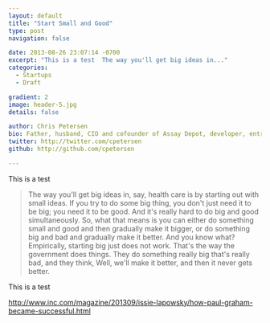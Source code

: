 ```yaml
---
layout: default
title: "Start Small and Good"
type: post
navigation: false

date: 2013-08-26 23:07:14 -0700
excerpt: "This is a test  The way you'll get big ideas in..."
categories:
  - Startups
  - Draft

gradient: 2
image: header-5.jpg
details: false

author: Chris Petersen
bio: Father, husband, CIO and cofounder of Assay Depot, developer, entrepreneur and technologist.
twitter: http://twitter.com/cpetersen
github: http://github.com/cpetersen

---
```



This is a test 

 > The way you'll get big ideas in, say, health care is by starting out with small ideas. If you try to do some big thing, you don't just need it to be big; you need it to be good. And it's really hard to do big and good simultaneously. So, what that means is you can either do something small and good and then gradually make it bigger, or do something big and bad and gradually make it better. And you know what? Empirically, starting big just does not work. That's the way the government does things. They do something really big that's really bad, and they think, Well, we'll make it better, and then it never gets better.

 This is a test 

 http://www.inc.com/magazine/201309/issie-lapowsky/how-paul-graham-became-successful.html 
